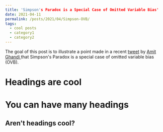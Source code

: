 ```yaml
---
title: 'Simpson's Paradox is a Special Case of Omitted Variable Bias'
date: 2021-04-11
permalink: /posts/2021/04/Simpson-OVB/
tags:
  - cool posts
  - category1
  - category2
---
```


The goal of this post is to illustrate a point made in a recent 
<a href="https://twitter.com/AmitEcon/status/1368990015536119813?s=20">tweet</a>
by 
<a href="https://web.sas.upenn.edu/agandhi/">Amit Ghandi </a>
that Simpson's Paradox is a special case of omitted variable bias (OVB).

Headings are cool
======

You can have many headings
======

Aren't headings cool?
------
